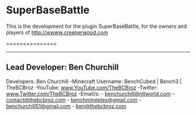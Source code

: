 SuperBaseBattle
===============

This is the development for the plugin SuperBaseBattle, for the owners and players of http://wwww.creeperwood.com

===============

-----------------------------
Lead Developer: Ben Churchill
-----------------------------

Developers: Ben Churchill
    -Minecraft Username: BenchCubed | Bench3 | TheBCBroz
    -YouTube: www.YouTube.com/TheBCBroz
    -Twitter: www.Twitter.com/TheBCBroz
    -Email/s:
        - benchurchill@ntlworld.com
        - contact@thebcbroz.com
        - benchmineplex@gmail.com
        - benchurchill51@gmail.com
        - ben@thebcbroz.com

